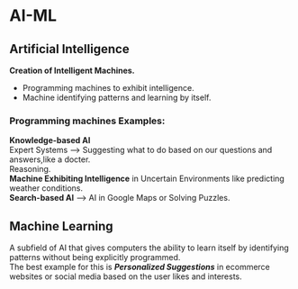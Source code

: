 # AI-ML
## Artificial Intelligence
**Creation of Intelligent Machines.**
- Programming machines to exhibit intelligence.
- Machine identifying patterns and learning by itself.
### Programming machines Examples:
**Knowledge-based AI**\
Expert Systems --> Suggesting what to do based on our questions and answers,like a docter.\
Reasoning.\
**Machine Exhibiting Intelligence** in Uncertain Environments like predicting weather conditions.\
**Search-based AI** --> AI in Google Maps or Solving Puzzles.
## Machine Learning
A subfield of AI that gives computers the ability to learn itself by identifying patterns without being explicitly programmed.\
The best example for this is ***Personalized Suggestions*** in ecommerce websites or social media based on the user likes and interests.

